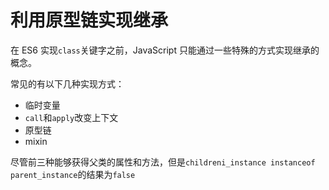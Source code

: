 # 利用原型链实现继承

在 ES6 实现`class`关键字之前，JavaScript 只能通过一些特殊的方式实现继承的概念。

常见的有以下几种实现方式：

* 临时变量
* `call`和`apply`改变上下文
* 原型链
* mixin

尽管前三种能够获得父类的属性和方法，但是`childreni_instance instanceof parent_instance`的结果为`false` 

